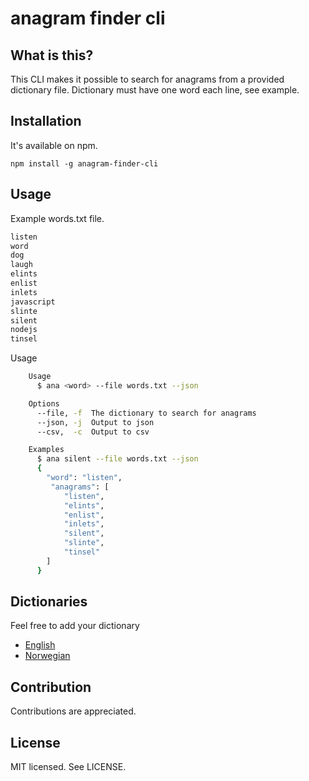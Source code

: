 anagram finder cli
======

What is this?
------
This CLI makes it possible to search for anagrams from a provided dictionary file. Dictionary must have one word each line, see example.

Installation
------
It's available on npm.
```
npm install -g anagram-finder-cli
```

Usage
------
Example words.txt file.
```js
listen
word
dog
laugh
elints
enlist
inlets
javascript
slinte
silent
nodejs
tinsel
```

Usage
```bash
    Usage
      $ ana <word> --file words.txt --json

    Options
      --file, -f  The dictionary to search for anagrams
      --json, -j  Output to json
      --csv,  -c  Output to csv

    Examples
      $ ana silent --file words.txt --json
      {
        "word": "listen",
         "anagrams": [
            "listen",
            "elints",
            "enlist",
            "inlets",
            "silent",
            "slinte",
            "tinsel"
        ]
      }
```

Dictionaries
------
Feel free to add your dictionary

* [English](https://github.com/dwyl/english-words)
* [Norwegian](https://github.com/0301/ordliste)

Contribution
------
Contributions are appreciated.

License
------
MIT licensed. See LICENSE.
